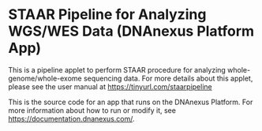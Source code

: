 <!-- dx-header -->
# STAAR Pipeline for Analyzing WGS/WES Data (DNAnexus Platform App)

This is a pipeline applet to perform STAAR procedure for analyzing whole-genome/whole-exome sequencing data. For more details about this applet, please see the user manual at https://tinyurl.com/staarpipeline

This is the source code for an app that runs on the DNAnexus Platform.
For more information about how to run or modify it, see
https://documentation.dnanexus.com/.
<!-- /dx-header -->

<!-- Insert a description of your app here -->

<!--
TODO: This app directory was automatically generated by dx-app-wizard;
please edit this Readme.md file to include essential documentation about
your app that would be helpful to users. (Also see the
Readme.developer.md.) Once you're done, you can remove these TODO
comments.

For more info, see https://documentation.dnanexus.com/developer.
-->
